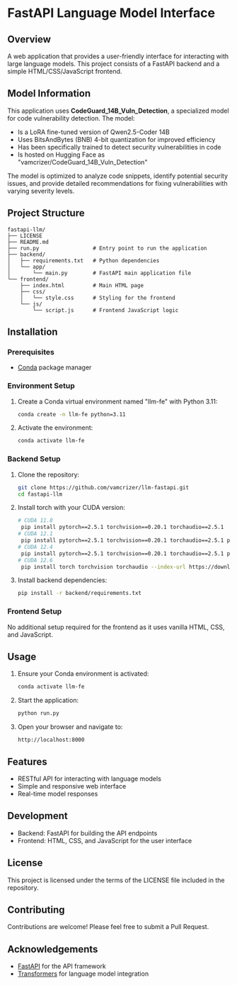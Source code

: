 # FastAPI Language Model Interface

## Overview
A web application that provides a user-friendly interface for interacting with large language models. This project consists of a FastAPI backend and a simple HTML/CSS/JavaScript frontend.

## Model Information
This application uses **CodeGuard_14B_Vuln_Detection**, a specialized model for code vulnerability detection. The model:
- Is a LoRA fine-tuned version of Qwen2.5-Coder 14B
- Uses BitsAndBytes (BNB) 4-bit quantization for improved efficiency
- Has been specifically trained to detect security vulnerabilities in code
- Is hosted on Hugging Face as "vamcrizer/CodeGuard_14B_Vuln_Detection"

The model is optimized to analyze code snippets, identify potential security issues, and provide detailed recommendations for fixing vulnerabilities with varying severity levels.

## Project Structure
```
fastapi-llm/
├── LICENSE
├── README.md
├── run.py                 # Entry point to run the application
├── backend/
│   ├── requirements.txt   # Python dependencies
│   └── app/
│       └── main.py        # FastAPI main application file
└── frontend/
    ├── index.html         # Main HTML page
    ├── css/
    │   └── style.css      # Styling for the frontend
    └── js/
        └── script.js      # Frontend JavaScript logic
```

## Installation

### Prerequisites
- [Conda](https://docs.conda.io/en/latest/miniconda.html) package manager

### Environment Setup
1. Create a Conda virtual environment named "llm-fe" with Python 3.11:
   ```bash
   conda create -n llm-fe python=3.11
   ```

2. Activate the environment:
   ```bash
   conda activate llm-fe
   ```

### Backend Setup
1. Clone the repository:
   ```bash
   git clone https://github.com/vamcrizer/llm-fastapi.git
   cd fastapi-llm
   ```

2. Install torch with your CUDA version:
   ```bash
   # CUDA 11.8
    pip install pytorch==2.5.1 torchvision==0.20.1 torchaudio==2.5.1  pytorch-cuda=11.8 -c pytorch -c nvidia
   # CUDA 12.1
    pip install pytorch==2.5.1 torchvision==0.20.1 torchaudio==2.5.1 pytorch-cuda=12.1 -c pytorch -c nvidia
   # CUDA 12.4
    pip install pytorch==2.5.1 torchvision==0.20.1 torchaudio==2.5.1 pytorch-cuda=12.4 -c pytorch -c nvidia
   # CUDA 12.6
    pip install torch torchvision torchaudio --index-url https://download.pytorch.org/whl/cu126
   ```

3. Install backend dependencies:
   ```bash
   pip install -r backend/requirements.txt
   ```

### Frontend Setup
No additional setup required for the frontend as it uses vanilla HTML, CSS, and JavaScript.

## Usage

1. Ensure your Conda environment is activated:
   ```bash
   conda activate llm-fe
   ```

2. Start the application:
   ```bash
   python run.py
   ```

3. Open your browser and navigate to:
   ```
   http://localhost:8000
   ```

## Features
- RESTful API for interacting with language models
- Simple and responsive web interface
- Real-time model responses

## Development
- Backend: FastAPI for building the API endpoints
- Frontend: HTML, CSS, and JavaScript for the user interface

## License
This project is licensed under the terms of the LICENSE file included in the repository.

## Contributing
Contributions are welcome! Please feel free to submit a Pull Request.

## Acknowledgements
- [FastAPI](https://fastapi.tiangolo.com/) for the API framework
- [Transformers](https://huggingface.co/transformers/) for language model integration
